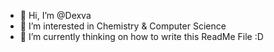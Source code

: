 - 👋 Hi, I’m @Dexva
- 👀 I’m interested in Chemistry & Computer Science
- 🌱 I’m currently thinking on how to write this ReadMe File :D
